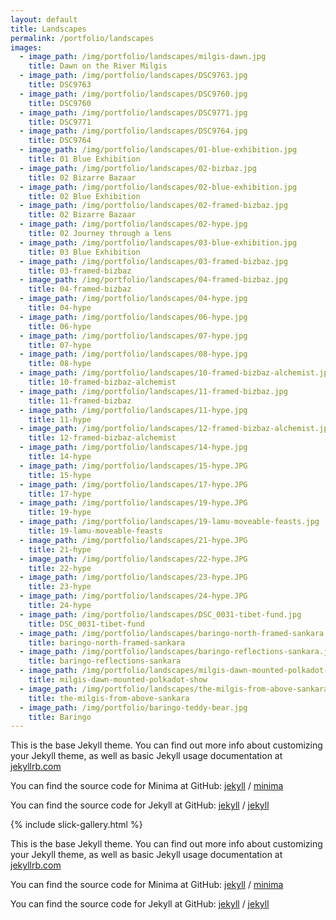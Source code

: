 ```yaml
---
layout: default
title: Landscapes
permalink: /portfolio/landscapes
images:
  - image_path: /img/portfolio/landscapes/milgis-dawn.jpg
    title: Dawn on the River Milgis
  - image_path: /img/portfolio/landscapes/DSC9763.jpg
    title: DSC9763
  - image_path: /img/portfolio/landscapes/DSC9760.jpg
    title: DSC9760
  - image_path: /img/portfolio/landscapes/DSC9771.jpg
    title: DSC9771
  - image_path: /img/portfolio/landscapes/DSC9764.jpg
    title: DSC9764
  - image_path: /img/portfolio/landscapes/01-blue-exhibition.jpg
    title: 01 Blue Exhibition
  - image_path: /img/portfolio/landscapes/02-bizbaz.jpg
    title: 02 Bizarre Bazaar 
  - image_path: /img/portfolio/landscapes/02-blue-exhibition.jpg
    title: 02 Blue Exhibition
  - image_path: /img/portfolio/landscapes/02-framed-bizbaz.jpg
    title: 02 Bizarre Bazaar
  - image_path: /img/portfolio/landscapes/02-hype.jpg
    title: 02 Journey through a lens
  - image_path: /img/portfolio/landscapes/03-blue-exhibition.jpg
    title: 03 Blue Exhibition
  - image_path: /img/portfolio/landscapes/03-framed-bizbaz.jpg
    title: 03-framed-bizbaz
  - image_path: /img/portfolio/landscapes/04-framed-bizbaz.jpg
    title: 04-framed-bizbaz
  - image_path: /img/portfolio/landscapes/04-hype.jpg
    title: 04-hype
  - image_path: /img/portfolio/landscapes/06-hype.jpg
    title: 06-hype
  - image_path: /img/portfolio/landscapes/07-hype.jpg
    title: 07-hype
  - image_path: /img/portfolio/landscapes/08-hype.jpg
    title: 08-hype
  - image_path: /img/portfolio/landscapes/10-framed-bizbaz-alchemist.jpg
    title: 10-framed-bizbaz-alchemist
  - image_path: /img/portfolio/landscapes/11-framed-bizbaz.jpg
    title: 11-framed-bizbaz
  - image_path: /img/portfolio/landscapes/11-hype.jpg
    title: 11-hype
  - image_path: /img/portfolio/landscapes/12-framed-bizbaz-alchemist.jpg
    title: 12-framed-bizbaz-alchemist
  - image_path: /img/portfolio/landscapes/14-hype.jpg
    title: 14-hype
  - image_path: /img/portfolio/landscapes/15-hype.JPG
    title: 15-hype
  - image_path: /img/portfolio/landscapes/17-hype.JPG
    title: 17-hype
  - image_path: /img/portfolio/landscapes/19-hype.JPG
    title: 19-hype
  - image_path: /img/portfolio/landscapes/19-lamu-moveable-feasts.jpg
    title: 19-lamu-moveable-feasts
  - image_path: /img/portfolio/landscapes/21-hype.JPG
    title: 21-hype
  - image_path: /img/portfolio/landscapes/22-hype.JPG
    title: 22-hype
  - image_path: /img/portfolio/landscapes/23-hype.JPG
    title: 23-hype
  - image_path: /img/portfolio/landscapes/24-hype.JPG
    title: 24-hype
  - image_path: /img/portfolio/landscapes/DSC_0031-tibet-fund.jpg
    title: DSC_0031-tibet-fund
  - image_path: /img/portfolio/landscapes/baringo-north-framed-sankara.jpg
    title: baringo-north-framed-sankara
  - image_path: /img/portfolio/landscapes/baringo-reflections-sankara.jpg
    title: baringo-reflections-sankara
  - image_path: /img/portfolio/landscapes/milgis-dawn-mounted-polkadot-show.jpg
    title: milgis-dawn-mounted-polkadot-show
  - image_path: /img/portfolio/landscapes/the-milgis-from-above-sankara.jpg
    title: the-milgis-from-above-sankara
  - image_path: /img/portfolio/baringo-teddy-bear.jpg
    title: Baringo
---
```


This is the base Jekyll theme. You can find out more info about customizing your Jekyll theme, as well as basic Jekyll usage documentation at [jekyllrb.com](https://jekyllrb.com/)

You can find the source code for Minima at GitHub:
[jekyll][jekyll-organization] /
[minima](https://github.com/jekyll/minima)

You can find the source code for Jekyll at GitHub:
[jekyll][jekyll-organization] /
[jekyll](https://github.com/jekyll/jekyll)


[jekyll-organization]: https://github.com/jekyll


{% include slick-gallery.html %}

This is the base Jekyll theme. You can find out more info about customizing your Jekyll theme, as well as basic Jekyll usage documentation at [jekyllrb.com](https://jekyllrb.com/)

You can find the source code for Minima at GitHub:
[jekyll][jekyll-organization] /
[minima](https://github.com/jekyll/minima)

You can find the source code for Jekyll at GitHub:
[jekyll][jekyll-organization] /
[jekyll](https://github.com/jekyll/jekyll)


[jekyll-organization]: https://github.com/jekyll
